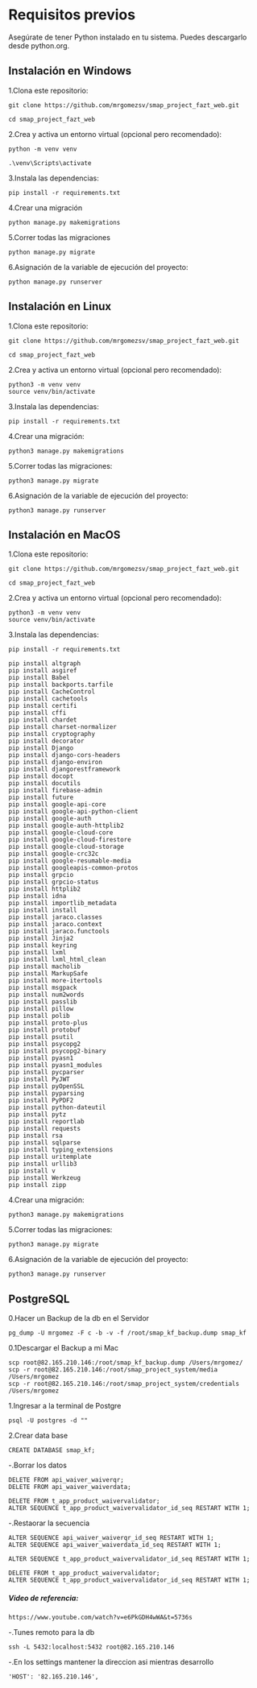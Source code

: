 # Requisitos previos
Asegúrate de tener Python instalado en tu sistema. Puedes descargarlo desde python.org.

## Instalación en Windows
1.Clona este repositorio:

    git clone https://github.com/mrgomezsv/smap_project_fazt_web.git

    cd smap_project_fazt_web

2.Crea y activa un entorno virtual (opcional pero recomendado):

    python -m venv venv

    .\venv\Scripts\activate

3.Instala las dependencias:

    pip install -r requirements.txt

4.Crear una migración
    
    python manage.py makemigrations

5.Correr todas las migraciones

    python manage.py migrate

6.Asignación de la variable de ejecución del proyecto:
    
    python manage.py runserver

## Instalación en Linux
1.Clona este repositorio:

    git clone https://github.com/mrgomezsv/smap_project_fazt_web.git
    
    cd smap_project_fazt_web

2.Crea y activa un entorno virtual (opcional pero recomendado):

    python3 -m venv venv
    source venv/bin/activate

3.Instala las dependencias:

    pip install -r requirements.txt

4.Crear una migración:

    python3 manage.py makemigrations

5.Correr todas las migraciones:

    python3 manage.py migrate

6.Asignación de la variable de ejecución del proyecto:

    python3 manage.py runserver

## Instalación en MacOS
1.Clona este repositorio:

    git clone https://github.com/mrgomezsv/smap_project_fazt_web.git
    
    cd smap_project_fazt_web

2.Crea y activa un entorno virtual (opcional pero recomendado):

    python3 -m venv venv
    source venv/bin/activate

3.Instala las dependencias:

    pip install -r requirements.txt

    pip install altgraph
    pip install asgiref
    pip install Babel
    pip install backports.tarfile
    pip install CacheControl
    pip install cachetools
    pip install certifi
    pip install cffi
    pip install chardet
    pip install charset-normalizer
    pip install cryptography
    pip install decorator
    pip install Django
    pip install django-cors-headers
    pip install django-environ
    pip install djangorestframework
    pip install docopt
    pip install docutils
    pip install firebase-admin
    pip install future
    pip install google-api-core
    pip install google-api-python-client
    pip install google-auth
    pip install google-auth-httplib2
    pip install google-cloud-core
    pip install google-cloud-firestore
    pip install google-cloud-storage
    pip install google-crc32c
    pip install google-resumable-media
    pip install googleapis-common-protos
    pip install grpcio
    pip install grpcio-status
    pip install httplib2
    pip install idna
    pip install importlib_metadata
    pip install install
    pip install jaraco.classes
    pip install jaraco.context
    pip install jaraco.functools
    pip install Jinja2
    pip install keyring
    pip install lxml
    pip install lxml_html_clean
    pip install macholib
    pip install MarkupSafe
    pip install more-itertools
    pip install msgpack
    pip install num2words
    pip install passlib
    pip install pillow
    pip install polib
    pip install proto-plus
    pip install protobuf
    pip install psutil
    pip install psycopg2
    pip install psycopg2-binary
    pip install pyasn1
    pip install pyasn1_modules
    pip install pycparser
    pip install PyJWT
    pip install pyOpenSSL
    pip install pyparsing
    pip install PyPDF2
    pip install python-dateutil
    pip install pytz
    pip install reportlab
    pip install requests
    pip install rsa
    pip install sqlparse
    pip install typing_extensions
    pip install uritemplate
    pip install urllib3
    pip install v
    pip install Werkzeug
    pip install zipp


4.Crear una migración:

    python3 manage.py makemigrations
    
5.Correr todas las migraciones:

    python3 manage.py migrate

6.Asignación de la variable de ejecución del proyecto:

    python3 manage.py runserver

## PostgreSQL

0.Hacer un Backup de la db en el Servidor

    pg_dump -U mrgomez -F c -b -v -f /root/smap_kf_backup.dump smap_kf

0.1Descargar el Backup a mi Mac

    scp root@82.165.210.146:/root/smap_kf_backup.dump /Users/mrgomez/
    scp -r root@82.165.210.146:/root/smap_project_system/media /Users/mrgomez
    scp -r root@82.165.210.146:/root/smap_project_system/credentials /Users/mrgomez

1.Ingresar a la terminal de Postgre

    psql -U postgres -d ""

2.Crear data base
    
    CREATE DATABASE smap_kf;

-.Borrar los datos
    
    DELETE FROM api_waiver_waiverqr;
    DELETE FROM api_waiver_waiverdata;

    DELETE FROM t_app_product_waivervalidator;    
    ALTER SEQUENCE t_app_product_waivervalidator_id_seq RESTART WITH 1;

-.Restaorar la secuencia

    ALTER SEQUENCE api_waiver_waiverqr_id_seq RESTART WITH 1;
    ALTER SEQUENCE api_waiver_waiverdata_id_seq RESTART WITH 1;

    ALTER SEQUENCE t_app_product_waivervalidator_id_seq RESTART WITH 1;

    DELETE FROM t_app_product_waivervalidator;    
    ALTER SEQUENCE t_app_product_waivervalidator_id_seq RESTART WITH 1;


##### Video de referencia:
    https://www.youtube.com/watch?v=e6PkGDH4wWA&t=5736s

-.Tunes remoto para la db
    
    ssh -L 5432:localhost:5432 root@82.165.210.146

-.En los settings mantener la direccion asi mientras desarrollo

    'HOST': '82.165.210.146',

